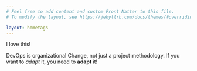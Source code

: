 ```yaml
---
# Feel free to add content and custom Front Matter to this file.
# To modify the layout, see https://jekyllrb.com/docs/themes/#overriding-theme-defaults

layout: hometags
---
```


I love this!

DevOps is organizational Change, not just a project methodology.
If you want to *adapt* it, you need to **adapt** it!
